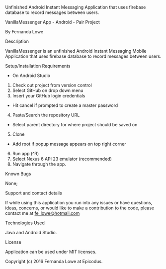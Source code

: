 Unfinished Android Instant Messaging Application that uses firebase database to record messages between users.

VanillaMessenger App - Android - Pair Project

By Fernanda Lowe

Description

VanillaMessenger is an unfinished Android Instant Messaging Mobile Application that uses firebase database to record messages between users.

Setup/Installation Requirements

* On Android Studio
1. Check out project from version control
2. Select GitHub on drop down menu
3. Insert your GitHub login credentials
* Hit cancel if prompted to create a master password
4. Paste/Search the repository URL
* Select parent directory for where project should be saved on
5. Clone
* Add root if popup message appears on top right corner
6. Run app (^R)
7. Select Nexus 6 API 23 emulator (recommended)
8. Navigate through the app.


Known Bugs

None;


Support and contact details

If while using this application you run into any issues or have questions, ideas, concerns, or would like to make a contribution to the code, please contact me at fe_lowe@hotmail.com


Technologies Used

Java and Android Studio.


License

Application can be used under MIT licenses.



Copyright (c) 2016 Fernanda Lowe at Epicodus.
